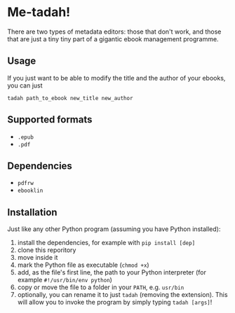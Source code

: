 # Me-tadah!

There are two types of metadata editors: those that don't work, and those that are just a tiny tiny part of a gigantic ebook management programme.

## Usage
If you just want to be able to modify the title and the author of your ebooks, you can just

```
tadah path_to_ebook new_title new_author
```

## Supported formats
- `.epub`
- `.pdf`

## Dependencies

- `pdfrw`
- `ebooklin`

## Installation
Just like any other Python program (assuming you have Python installed):

1. install the dependencies, for example with `pip install [dep]`
2. clone this reporitory
3. move inside it
4. mark the Python file as executable (`chmod +x`)
5. add, as the file's first line, the path to your Python interpreter (for example `#!/usr/bin/env python`)
6. copy or move the file to a folder in your `PATH`, e.g. `usr/bin`
7. optionally, you can rename it to just `tadah` (removing the extension). This will allow you to invoke the program by simply typing `tadah [args]`!

